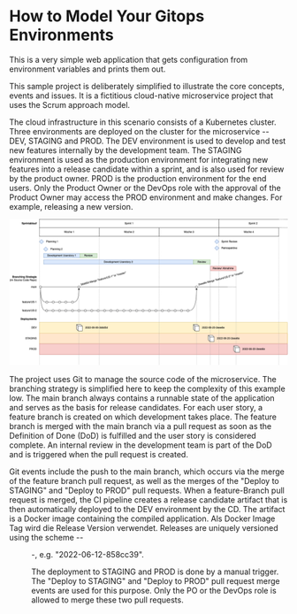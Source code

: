 # How to Model Your Gitops Environments

This is a very simple web application that gets configuration from environment variables and prints them out.

This sample project is deliberately simplified to illustrate the core concepts, events and issues. It is a fictitious cloud-native microservice project that uses the Scrum approach model.

The cloud infrastructure in this scenario consists of a Kubernetes cluster. Three environments are deployed on the cluster for the microservice -- DEV, STAGING and PROD. The DEV environment is used to develop and test new features internally by the development team. The STAGING environment is used as the production environment for integrating new features into a release candidate within a sprint, and is also used for review by the product owner. PROD is the production environment for the end users. Only the Product Owner or the DevOps role with the approval of the Product Owner may access the PROD environment and make changes. For example, releasing a new version.


![Project Process](./documentation/Master_thesis_project_process.png?raw=true "Project Process")

The project uses Git to manage the source code of the microservice. The branching strategy is simplified here to keep the complexity of this example low. The main branch always contains a runnable state of the application and serves as the basis for release candidates. For each user story, a feature branch is created on which development takes place. The feature branch is merged with the main branch via a pull request as soon as the Definition of Done (DoD) is fulfilled and the user story is considered complete. An internal review in the development team is part of the DoD and is triggered when the pull request is created.

Git events include the push to the main branch, which occurs via the merge of the feature branch pull request, as well as the merges of the "Deploy to STAGING" and "Deploy to PROD" pull requests. When a feature-Branch pull request is merged, the CI pipeline creates a release candidate artifact that is then automatically deployed to the DEV environment by the CD. The artifact is a Docker image containing the compiled application. Als Docker Image Tag wird die Release Version verwendet. Releases are uniquely versioned using the scheme <YYY>-<MM>-<DD>-<Short Commit Hash>, e.g. "2022-06-12-858cc39".

The deployment to STAGING and PROD is done by a manual trigger. The "Deploy to STAGING" and "Deploy to PROD" pull request merge events are used for this purpose. Only the PO or the DevOps role is allowed to merge these two pull requests.